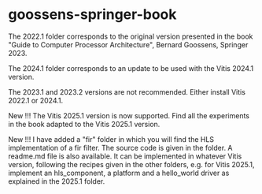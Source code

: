 # goossens-springer-book
The 2022.1 folder corresponds to the original version presented in the book "Guide to Computer Processor Architecture", Bernard Goossens, Springer 2023.

The 2024.1 folder corresponds to an update to be used with the Vitis 2024.1 version.

The 2023.1 and 2023.2 versions are not recommended. Either install Vitis 2022.1 or 2024.1.

New !!! The Vitis 2025.1 version is now supported. Find all the experiments in the book adapted to the Vitis 2025.1 version.

New !!! I have added a "fir" folder in which you will find the HLS implementation of a fir filter. The source code is given in the folder. A readme.md file is also available. It can be implemented in whatever Vitis version, following the recipes given in the other folders, e.g. for Vitis 2025.1, implement an hls_component, a platform and a hello_world driver as explained in the 2025.1 folder.
